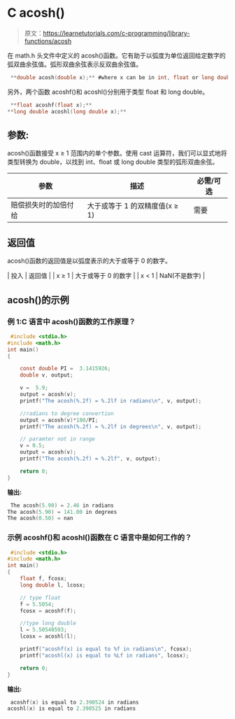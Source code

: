 # C acosh()

> 原文：<https://learnetutorials.com/c-programming/library-functions/acosh>

在 math.h 头文件中定义的 acosh()函数。它有助于以弧度为单位返回给定数字的弧双曲余弦值。弧形双曲余弦表示反双曲余弦值。

```c
 **double acosh(double x);** #where x can be in int, float or long double 

```

另外，两个函数 acoshf()和 acoshl()分别用于类型 float 和 long double。

```c
 **float acoshf(float x);** 
**long double acoshl(long double x);** 

```

## 参数:

acosh()函数接受 x ≥ 1 范围内的单个参数。使用 cast 运算符，我们可以显式地将类型转换为 double，以找到 int、float 或 long double 类型的弧形双曲余弦。

| 参数 | 描述 | 必需/可选 |
| --- | --- | --- |
| 赔偿损失时的加倍付给 | 大于或等于 1 的双精度值(x ≥ 1) | 需要 |

## 返回值

acosh()函数的返回值是以弧度表示的大于或等于 0 的数字。

| 投入 | 返回值 |
| x ≥ 1 | 大于或等于 0 的数字 |
| x < 1 | NaN(不是数字) |

## acosh()的示例

### 例 1:C 语言中 acosh()函数的工作原理？

```c
 #include <stdio.h>
#include <math.h>
int main()
{

    const double PI =  3.1415926;
    double v, output;

    v =  5.9;
    output = acosh(v);
    printf("The acosh(%.2f) = %.2lf in radians\n", v, output);

    //radians to degree convertion
    output = acosh(v)*180/PI;
    printf("The acosh(%.2f) = %.2lf in degrees\n", v, output);

    // paramter not in range
    v = 0.5;
    output = acosh(v);
    printf("The acosh(%.2f) = %.2lf", v, output);

    return 0;
} 

```

**输出:**

```c
 The acosh(5.90) = 2.46 in radians
The acosh(5.90) = 141.00 in degrees
The acosh(0.50) = nan 
```

### 示例 acoshf()和 acoshl()函数在 C 语言中是如何工作的？

```c
 #include <stdio.h>
#include <math.h>
int main()
{
    float f, fcosx;
    long double l, lcosx;

    // type float
    f = 5.5054;
    fcosx = acoshf(f);

    //type long double
    l = 5.50540593;
    lcosx = acoshl(l);

    printf("acoshf(x) is equal to %f in radians\n", fcosx);
    printf("acoshl(x) is equal to %Lf in radians", lcosx);

    return 0;
} 

```

**输出:**

```c
 acoshf(x) is equal to 2.390524 in radians
acoshl(x) is equal to 2.390525 in radians 
```